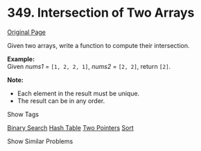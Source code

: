 # 349. Intersection of Two Arrays

[Original Page](https://leetcode.com/problems/intersection-of-two-arrays/)

Given two arrays, write a function to compute their intersection.

**Example:**  
Given _nums1_ = `[1, 2, 2, 1]`, _nums2_ = `[2, 2]`, return `[2]`.

**Note:**  

*   Each element in the result must be unique.
*   The result can be in any order.

<div>

<div id="tags" class="btn btn-xs btn-warning">Show Tags</div>

<span class="hidebutton">[Binary Search](/tag/binary-search/) [Hash Table](/tag/hash-table/) [Two Pointers](/tag/two-pointers/) [Sort](/tag/sort/)</span></div>

<div>

<div id="similar" class="btn btn-xs btn-warning">Show Similar Problems</div>

<span class="hidebutton" style="display: none;">[(E) Intersection of Two Arrays II](/problems/intersection-of-two-arrays-ii/)</span></div>